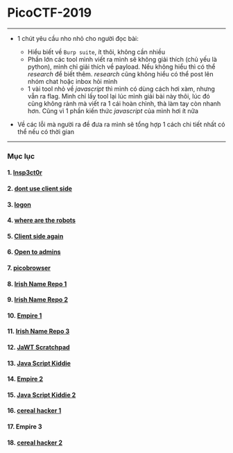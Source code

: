 # PicoCTF-2019
---
- 1 chút yêu cầu nho nhỏ cho người đọc bài:
  - Hiểu biết về `Burp suite`, ít thôi, không cần nhiều
  - Phần lớn các tool mình viết ra mình sẽ không giải thích (chủ yếu là python), mình chỉ giải thích về payload. Nếu không hiểu thì có thể *research* để biết thêm. *research* cũng không hiểu có thể post lên nhóm chat hoặc inbox hỏi mình
  - 1 vài tool nhỏ về *javascript* thì mình có dùng cách hơi xàm, nhưng vẫn ra flag. Mình chỉ lấy tool lại lúc mình giải bài này thôi, lúc đó cũng không rảnh mà viết ra 1 cái hoàn chình, thà làm tay còn nhanh hơn. Cũng vì 1 phần kiến thức *javascript* của mình hơi ít nữa
  
- Về các lỗi mà người ra đề đưa ra mình sẽ tổng hợp 1 cách chi tiết nhất có thể nếu có thời gian

---
### Mục lục

#### 1. [Insp3ct0r](https://github.com/KaitoRyouga/PicoCTF-2019/tree/master/Insp3ct0r)

#### 2. [dont use client side](https://github.com/KaitoRyouga/PicoCTF-2019/tree/master/dont%20use%20client%20side)

#### 3. [logon](https://github.com/KaitoRyouga/PicoCTF-2019/tree/master/logon)

#### 4. [where are the robots](https://github.com/KaitoRyouga/PicoCTF-2019/tree/master/where%20are%20the%20robots)

#### 5. [Client side again](https://github.com/KaitoRyouga/PicoCTF-2019/tree/master/Client%20side%20again)

#### 6. [Open to admins](https://github.com/KaitoRyouga/PicoCTF-2019/tree/master/Open%20to%20admins)

#### 7. [picobrowser](https://github.com/KaitoRyouga/PicoCTF-2019/tree/master/picobrowser)

#### 8. [Irish Name Repo 1](https://github.com/KaitoRyouga/PicoCTF-2019/tree/master/Irish%20Name%20Repo%201)

#### 9. [Irish Name Repo 2](https://github.com/KaitoRyouga/PicoCTF-2019/tree/master/Irish%20Name%20Repo%202)

#### 10. [Empire 1](https://github.com/KaitoRyouga/PicoCTF-2019/tree/master/Empire%201)

#### 11. [Irish Name Repo 3](https://github.com/KaitoRyouga/PicoCTF-2019/tree/master/Irish%20Name%20Repo%203)

#### 12. [JaWT Scratchpad](https://github.com/KaitoRyouga/PicoCTF-2019/tree/master/JaWT%20Scratchpad)

#### 13. [Java Script Kiddie](https://github.com/KaitoRyouga/PicoCTF-2019/tree/master/Java%20Script%20Kiddie)

#### 14. [Empire 2](https://github.com/KaitoRyouga/PicoCTF-2019/tree/master/Empire%202)

#### 15. [Java Script Kiddie 2](https://github.com/KaitoRyouga/PicoCTF-2019/tree/master/Java%20Script%20Kiddie%202)

#### 16. [cereal hacker 1](https://github.com/KaitoRyouga/PicoCTF-2019/tree/master/cereal%20hacker%201)

#### 17. Empire 3

#### 18. [cereal hacker 2](https://github.com/KaitoRyouga/PicoCTF-2019/tree/master/cereal%20hacker%202)
